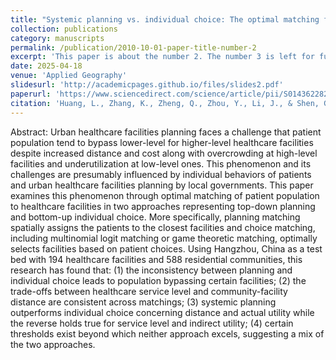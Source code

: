```yaml
---
title: "Systemic planning vs. individual choice: The optimal matching for urban healthcare facilities and patient population"
collection: publications
category: manuscripts
permalink: /publication/2010-10-01-paper-title-number-2
excerpt: 'This paper is about the number 2. The number 3 is left for future work.'
date: 2025-04-18
venue: 'Applied Geography'
slidesurl: 'http://academicpages.github.io/files/slides2.pdf'
paperurl: 'https://www.sciencedirect.com/science/article/pii/S0143622825001365'
citation: 'Huang, L., Zhang, K., Zheng, Q., Zhou, Y., Li, J., & Shen, G. (2025). Systemic planning vs. Individual choice: The optimal matching for urban healthcare facilities and patient population. Applied Geography, 179, 103641. https://doi.org/10.1016/j.apgeog.2025.103641'
---
```


Abstract: Urban healthcare facilities planning faces a challenge that patient population tend to bypass lower-level for higher-level healthcare facilities despite increased distance and cost along with overcrowding at high-level facilities and underutilization at low-level ones. This phenomenon and its challenges are presumably influenced by individual behaviors of patients and urban healthcare facilities planning by local governments. This paper examines this phenomenon through optimal matching of patient population to healthcare facilities in two approaches representing top-down planning and bottom-up individual choice. More specifically, planning matching spatially assigns the patients to the closest facilities and choice matching, including multinomial logit matching or game theoretic matching, optimally selects facilities based on patient choices. Using Hangzhou, China as a test bed with 194 healthcare facilities and 588 residential communities, this research has found that: (1) the inconsistency between planning and individual choice leads to population bypassing certain facilities; (2) the trade-offs between healthcare service level and community-facility distance are consistent across matchings; (3) systemic planning outperforms individual choice concerning distance and actual utility while the reverse holds true for service level and indirect utility; (4) certain thresholds exist beyond which neither approach excels, suggesting a mix of the two approaches.

